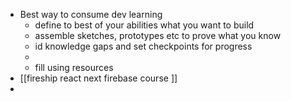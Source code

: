 - Best way to consume dev learning
	- define to best of your abilities what you want to build
	- assemble sketches, prototypes etc to prove what you know
	- id knowledge gaps and set checkpoints for progress
	-
	- fill using resources
- [[fireship react next firebase course ]]
-